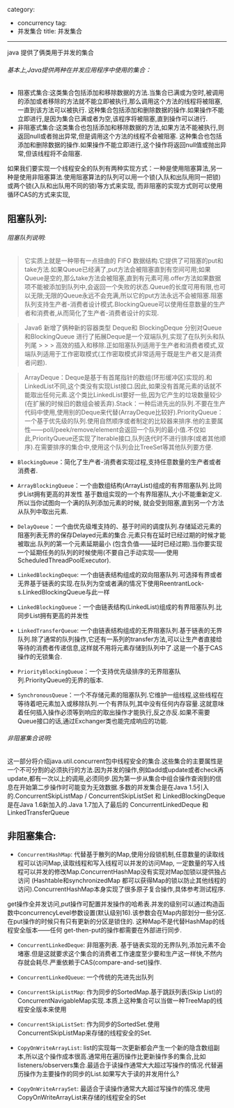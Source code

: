 category: 
- concurrency
tag:
- 并发集合
title: 并发集合
---
java 提供了俩类用于并发的集合

###### 基本上,Java提供两种在并发应用程序中使用的集合：
* 阻塞式集合:这类集合包括添加和移除数据的方法.当集合已满或为空时,被调用的添加或者移除的方法就不能立即被执行,那么调用这个方法的线程将被阻塞,一直到该方法可以被执行.
			  这种集合包括添加和删除数据的操作.如果操作不能立即进行,是因为集合已满或者为空,该程序将被阻塞,直到操作可以进行.
* 非阻塞式集合:这类集合也包括添加和移除数据的方法,如果方法不能被执行,则返回null或者抛出异常,但是调用这个方法的线程不会被阻塞.
				这种集合也包括添加和删除数据的操作.如果操作不能立即进行,这个操作将返回null值或抛出异常,但该线程将不会阻塞.
			  
如果我们要实现一个线程安全的队列有两种实现方式：一种是使用阻塞算法,另一种是使用非阻塞算法.使用阻塞算法的队列可以用一个锁(入队和出队用同一把锁)或两个锁(入队和出队用不同的锁)等方式来实现,
而非阻塞的实现方式则可以使用循环CAS的方式来实现,

## 阻塞队列:

###### 阻塞队列说明:
> 它实质上就是一种带有一点扭曲的 FIFO 数据结构.它提供了可阻塞的put和take方法.如果Queue已经满了,put方法会被阻塞直到有空间可用;如果Queue是空的,那么take方法会被阻塞,直到有元素可用.offer方法如果数据项不能被添加到队列中,会返回一个失败的状态.Queue的长度可用有限,也可以无限;无限的Queue永远不会充满,所以它的put方法永远不会被阻塞.阻塞队列支持生产者-消费者设计模式.BlockingQueue可以使用任意数量的生产者和消费者,从而简化了生产者-消费者设计的实现.

> Java6 新增了俩种新的容器类型 Deque和 BlockingDeque 分别对Queue 和BlockingQueue 进行了拓展Deque是一个双端队列,实现了在队列头和队列尾 > > > 高效的插入和移除.正如阻塞队列适用于生产者和消费者模式,双端队列适用于工作密取模式(工作密取模式非常适用于既是生产者又是消费者问题).

> ArrayDeque：Deque是基于有首尾指针的数组(环形缓冲区)实现的.和LinkedList不同,这个类没有实现List接口.因此,如果没有首尾元素的话就不能取出任何元素.这个类比LinkedList要好一些,因为它产生的垃圾数量较少(在扩展的时候旧的数组会被丢弃).Stack：一种后进先出的队列.不要在生产代码中使用,使用别的Deque来代替(ArrayDeque比较好).PriorityQueue：一个基于优先级的队列.使用自然顺序或者制定的比较器来排序.他的主要属性——poll/peek/remove/element会返回一个队列的最小值.不仅如此,PriorityQueue还实现了Iterable接口,队列迭代时不进行排序(或者其他顺序).在需要排序的集合中,使用这个队列会比TreeSet等其他队列要方便.

* `BlockingQueue`：简化了生产者-消费者实现过程,支持任意数量的生产者或者消费者.
* `ArrayBlockingQueue`：一个由数组结构(ArrayList)组成的有界阻塞队列.比同步List拥有更高的并发性
基于数组实现的一个有界阻塞队,大小不能重新定义.所以当你试图向一个满的队列添加元素的时候,
就会受到阻塞,直到另一个方法从队列中取出元素.

* `DelayQueue`：一个由优先级堆支持的、基于时间的调度队列.存储延迟元素的阻塞列表无界的保存Delayed元素的集合.元素只有在延时已经过期的时候才能被取出.队列的第一个元素延期最小
(包含负值——延时已经过期).当你要实现一个延期任务的队列的时候使用(不要自己手动实现——使用ScheduledThreadPoolExecutor).

* `LinkedBlockingDeque`: 一个由链表结构组成的双向阻塞队列.可选择有界或者无界基于链表的实现.在队列为空或者满的情况下使用ReentrantLock-s.LinkedBlockingQueue与此一样

* `LinkedBlockingQueue`：一个由链表结构(LinkedList)组成的有界阻塞队列.比同步List拥有更高的并发性

* `LinkedTransferQueue`: 一个由链表结构组成的无界阻塞队列.基于链表的无界队列.除了通常的队列操作,它还有一系列的transfer方法,可以让生产者直接给等待的消费者传递信息,这样就不用将元素存储到队列中了.这是一个基于CAS操作的无锁集合.

* `PriorityBlockingQueue`：一个支持优先级排序的无界阻塞队列.PriorityQueue的无界的版本.

* `SynchronousQueue`：一个不存储元素的阻塞队列.它维护一组线程,这些线程在等待着吧元素加入或移除队列.一个有界队列,其中没有任何内存容量.这就意味着任何插入操作必须等到响应的取出操作才能执行,反之亦反.如果不需要Queue接口的话,通过Exchanger类也能完成响应的功能.


###### 非阻塞集合说明:

这一部分将介绍java.util.concurrent包中线程安全的集合.这些集合的主要属性是一个不可分割的必须执行的方法.因为并发的操作,例如add或update或者check再update,都有一次以上的调用,必须同步.因为第一步从集合中组合操作查询到的信息在开始第二步操作时可能变为无效数据.多数的并发集合是在Java 1.5引入的.ConcurrentSkipListMap / ConcurrentSkipListSet 和 LinkedBlockingDeque
是在Java 1.6新加入的.Java 1.7加入了最后的 ConcurrentLinkedDeque 和 LinkedTransferQueue


## 非阻塞集合:

* `ConcurrentHashMap`:  代替基于散列的Map,使用分段锁机制,任意数量的读取线程可以访问Map,读取线程和写入线程可以并发的访问Map, 一定数量的写入线程可以并发的修改Map.ConcurrentHashMap没有实现对Map加锁以提供独占访问 (Hashtable和synchronizedMap 都可以获得Map的锁以防止其他线程的访问).ConcurrentHashMap本身实现了很多原子复合操作,具体参考测试程序.

get操作全并发访问,put操作可配置并发操作的哈希表.并发的级别可以通过构造函数中concurrencyLevel参数设置(默认级别16).该参数会在Map内部划分一些分区.在put操作的时候只有只有更新的分区是锁住的.
这种Map不是代替HashMap的线程安全版本——任何 get-then-put的操作都需要在外部进行同步.

* `ConcurrentLinkedDeque`: 非阻塞列表. 基于链表实现的无界队列,添加元素不会堵塞.但是这就要求这个集合的消费者工作速度至少要和生产这一样快,不然内存就会耗尽.严重依赖于CAS(compare-and-set)操作.

* `ConcurrentLinkedQueue`: 一个传统的先进先出队列

* `ConcurrentSkipListMap`: 作为同步的SortedMap.基于跳跃列表(Skip List)的ConcurrentNavigableMap实现.本质上这种集合可以当做一种TreeMap的线程安全版本来使用

* `ConcurrentSkipListSet`: 作为同步的SortedSet.使用 ConcurrentSkipListMap来存储的线程安全的Set.

* `CopyOnWriteArrayList`: list的实现每一次更新都会产生一个新的隐含数组副本,所以这个操作成本很高.通常用在遍历操作比更新操作多的集合,比如listeners/observers集合.最适合于读操作通常大大超过写操作的情况.代替遍历操作为主要操作的同步的List.如果写大于读的并发用什么?

* `CopyOnWriteArraySet`: 最适合于读操作通常大大超过写操作的情况.使用CopyOnWriteArrayList来存储的线程安全的Set










